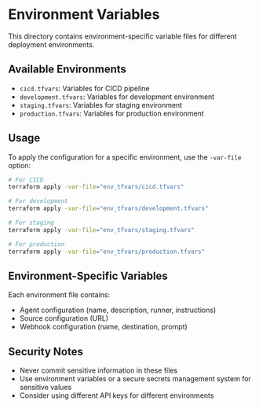 # Environment Variables

This directory contains environment-specific variable files for different deployment environments.

## Available Environments

- `cicd.tfvars`: Variables for CICD pipeline
- `development.tfvars`: Variables for development environment
- `staging.tfvars`: Variables for staging environment
- `production.tfvars`: Variables for production environment

## Usage

To apply the configuration for a specific environment, use the `-var-file` option:

```bash
# For CICD
terraform apply -var-file="env_tfvars/cicd.tfvars"

# For development
terraform apply -var-file="env_tfvars/development.tfvars"

# For staging
terraform apply -var-file="env_tfvars/staging.tfvars"

# For production
terraform apply -var-file="env_tfvars/production.tfvars"
```

## Environment-Specific Variables

Each environment file contains:
- Agent configuration (name, description, runner, instructions)
- Source configuration (URL)
- Webhook configuration (name, destination, prompt)

## Security Notes

- Never commit sensitive information in these files
- Use environment variables or a secure secrets management system for sensitive values
- Consider using different API keys for different environments 